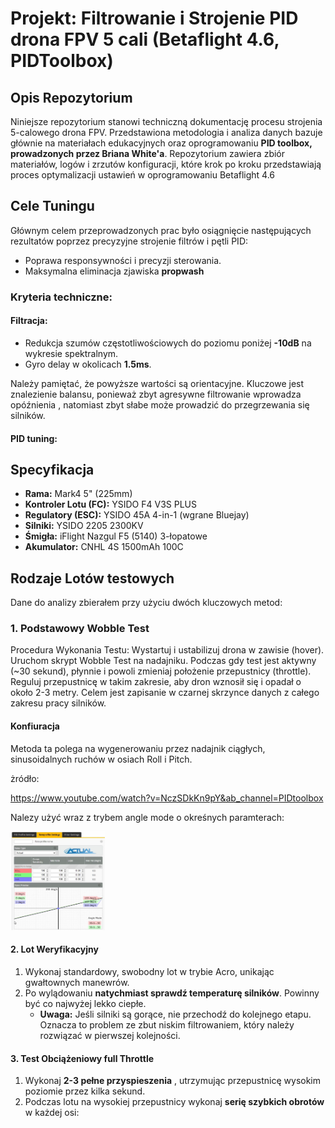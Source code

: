 
# Projekt: Filtrowanie i Strojenie PID drona FPV 5 cali (Betaflight 4.6, PIDToolbox)

## Opis Repozytorium

Niniejsze repozytorium stanowi techniczną dokumentację procesu strojenia 5-calowego drona FPV. Przedstawiona metodologia i analiza danych bazuje głównie na materiałach edukacyjnych oraz oprogramowaniu **PID toolbox, prowadzonych przez Briana White'a**. Repozytorium zawiera zbiór materiałów, logów i zrzutów konfiguracji, które krok po kroku przedstawiają proces optymalizacji ustawień w oprogramowaniu Betaflight 4.6

## Cele Tuningu

Głównym celem przeprowadzonych prac było osiągnięcie następujących rezultatów poprzez precyzyjne strojenie filtrów i pętli PID:

*   Poprawa responsywności i precyzji sterowania.
*   Maksymalna eliminacja zjawiska **propwash** 

### Kryteria techniczne:

#### Filtracja:
*  Redukcja szumów częstotliwościowych do poziomu poniżej **-10dB** na wykresie spektralnym.
*  Gyro delay w okolicach **1.5ms**.
  
Należy pamiętać, że powyższe wartości są orientacyjne. Kluczowe jest znalezienie balansu, ponieważ zbyt agresywne filtrowanie wprowadza opóźnienia , natomiast zbyt słabe może prowadzić do przegrzewania się silników.

#### PID tuning:

## Specyfikacja

*   **Rama:** Mark4 5" (225mm)
*   **Kontroler Lotu (FC):** YSIDO F4 V3S PLUS
*   **Regulatory (ESC):** YSIDO  45A 4-in-1 (wgrane Bluejay)
*   **Silniki:** YSIDO 2205 2300KV
*   **Śmigła:** iFlight Nazgul F5 (5140) 3-łopatowe
*   **Akumulator:** CNHL 4S 1500mAh 100C

## Rodzaje Lotów testowych 

Dane do analizy zbierałem przy użyciu dwóch kluczowych metod:
### 1. Podstawowy  Wobble Test

Procedura Wykonania Testu:
Wystartuj i ustabilizuj drona w zawisie (hover).
Uruchom skrypt Wobble Test na nadajniku.
Podczas gdy test jest aktywny (~30 sekund), płynnie i powoli zmieniaj położenie przepustnicy (throttle).
Reguluj przepustnicę w takim zakresie, aby dron wznosił się i opadał o około 2-3 metry. Celem jest zapisanie w czarnej skrzynce danych z całego zakresu pracy silników.

#### Konfiuracja 
Metoda ta  polega na wygenerowaniu przez nadajnik ciągłych, sinusoidalnych ruchów w osiach Roll i Pitch.

żródło:

https://www.youtube.com/watch?v=NczSDkKn9pY&ab_channel=PIDtoolbox

Nalezy użyć wraz z trybem angle mode o okreśnych paramterach:

<img src="./angle_mode.PNG" alt="Ustawienia trybu Angle Mode w Betaflight" width="30%">


#### 2. Lot Weryfikacyjny 

1.  Wykonaj standardowy, swobodny lot w trybie Acro, unikając gwałtownych manewrów.
2.  Po wylądowaniu **natychmiast sprawdź temperaturę silników**. Powinny być co najwyżej lekko ciepłe.
    *   **Uwaga:** Jeśli silniki są gorące, nie przechodź do kolejnego etapu. Oznacza to problem ze zbut niskim filtrowaniem, który należy rozwiązać w pierwszej kolejności.

#### 3. Test Obciążeniowy full Throttle 

1.  Wykonaj **2-3 pełne przyspieszenia** , utrzymując przepustnicę wysokim poziomie przez kilka sekund.
2.  Podczas lotu na wysokiej przepustnicy wykonaj **serię szybkich obrotów**  w każdej osi:
   







